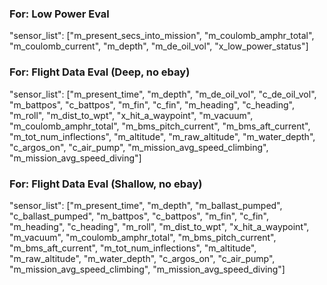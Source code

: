 ### For: Low Power Eval
"sensor_list": ["m_present_secs_into_mission", "m_coulomb_amphr_total", "m_coulomb_current", "m_depth", "m_de_oil_vol", "x_low_power_status"]

### For: Flight Data Eval (Deep, no ebay)
"sensor_list": ["m_present_time", "m_depth", "m_de_oil_vol", "c_de_oil_vol", "m_battpos", "c_battpos", "m_fin", "c_fin", "m_heading", "c_heading", "m_roll", "m_dist_to_wpt", "x_hit_a_waypoint", "m_vacuum", "m_coulomb_amphr_total", "m_bms_pitch_current", "m_bms_aft_current", "m_tot_num_inflections", "m_altitude", "m_raw_altitude", "m_water_depth", "c_argos_on", "c_air_pump", "m_mission_avg_speed_climbing", "m_mission_avg_speed_diving"]

### For: Flight Data Eval (Shallow, no ebay)
"sensor_list": ["m_present_time", "m_depth", "m_ballast_pumped", "c_ballast_pumped", "m_battpos", "c_battpos", "m_fin", "c_fin", "m_heading", "c_heading", "m_roll", "m_dist_to_wpt", "x_hit_a_waypoint", "m_vacuum", "m_coulomb_amphr_total", "m_bms_pitch_current", "m_bms_aft_current", "m_tot_num_inflections", "m_altitude", "m_raw_altitude", "m_water_depth", "c_argos_on", "c_air_pump", "m_mission_avg_speed_climbing", "m_mission_avg_speed_diving"]
